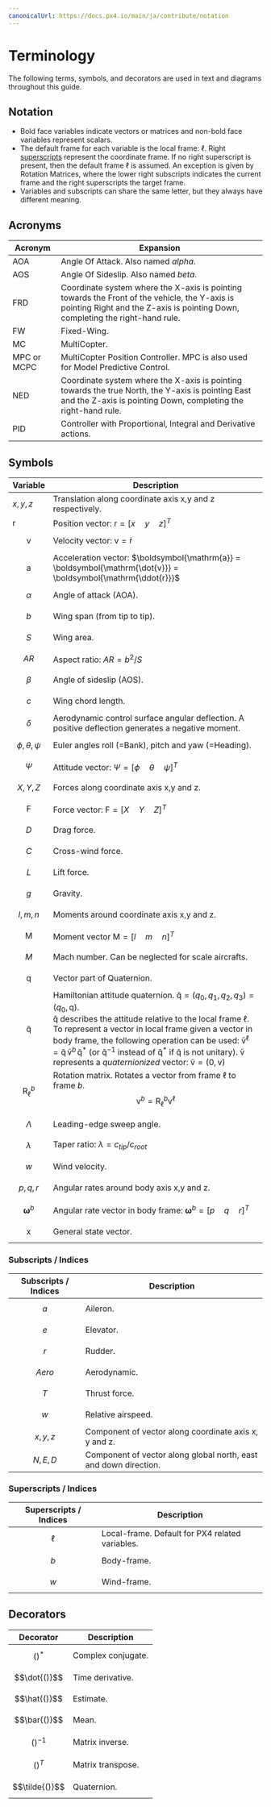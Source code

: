```yaml
---
canonicalUrl: https://docs.px4.io/main/ja/contribute/notation
---
```


# Terminology

The following terms, symbols, and decorators are used in text and diagrams throughout this guide.

## Notation

- Bold face variables indicate vectors or matrices and non-bold face variables represent scalars.
- The default frame for each variable is the local frame: $\ell{}$. Right [superscripts](#superscripts) represent the coordinate frame. If no right superscript is present, then the default frame $\ell{}$ is assumed. An exception is given by Rotation Matrices, where the lower right subscripts indicates the current frame and the right superscripts the target frame.
- Variables and subscripts can share the same letter, but they always have different meaning.

## Acronyms

| Acronym     | Expansion                                                                                                                                                                      |
| ----------- | ------------------------------------------------------------------------------------------------------------------------------------------------------------------------------ |
| AOA         | Angle Of Attack. Also named *alpha*.                                                                                                                                           |
| AOS         | Angle Of Sideslip. Also named *beta*.                                                                                                                                          |
| FRD         | Coordinate system where the X-axis is pointing towards the Front of the vehicle, the Y-axis is pointing Right and the Z-axis is pointing Down, completing the right-hand rule. |
| FW          | Fixed-Wing.                                                                                                                                                                    |
| MC          | MultiCopter.                                                                                                                                                                   |
| MPC or MCPC | MultiCopter Position Controller. MPC is also used for Model Predictive Control.                                                                                                |
| NED         | Coordinate system where the X-axis is pointing towards the true North, the Y-axis is pointing East and the Z-axis is pointing Down, completing the right-hand rule.            |
| PID         | Controller with Proportional, Integral and Derivative actions.                                                                                                                 |


## Symbols

| Variable                               | Description                                                                                                                                                                                                                                                                                                                                                                                                                                                                                                                                                                                                                                                                                                                                                                                                                                       |
| -------------------------------------- | ------------------------------------------------------------------------------------------------------------------------------------------------------------------------------------------------------------------------------------------------------------------------------------------------------------------------------------------------------------------------------------------------------------------------------------------------------------------------------------------------------------------------------------------------------------------------------------------------------------------------------------------------------------------------------------------------------------------------------------------------------------------------------------------------------------------------------------------------- |
| $x,y,z$                                | Translation along coordinate axis x,y and z respectively.                                                                                                                                                                                                                                                                                                                                                                                                                                                                                                                                                                                                                                                                                                                                                                                         |
| $\boldsymbol{\mathrm{r}}$            | Position vector: $\boldsymbol{\mathrm{r}} = [x \quad y \quad z]^{T}$                                                                                                                                                                                                                                                                                                                                                                                                                                                                                                                                                                                                                                                                                                                                                                          |
| $$\boldsymbol{\mathrm{v}}$$          | Velocity vector: $\boldsymbol{\mathrm{v}} = \boldsymbol{\mathrm{\dot{r}}}$                                                                                                                                                                                                                                                                                                                                                                                                                                                                                                                                                                                                                                                                                                                                                                   |
| $$\boldsymbol{\mathrm{a}}$$          | Acceleration vector: $\boldsymbol{\mathrm{a}} = \boldsymbol{\mathrm{\dot{v}}} = \boldsymbol{\mathrm{\ddot{r}}}$                                                                                                                                                                                                                                                                                                                                                                                                                                                                                                                                                                                                                                                                                                                           |
| $$\alpha$$                            | Angle of attack (AOA).                                                                                                                                                                                                                                                                                                                                                                                                                                                                                                                                                                                                                                                                                                                                                                                                                            |
| $$b$$                                  | Wing span (from tip to tip).                                                                                                                                                                                                                                                                                                                                                                                                                                                                                                                                                                                                                                                                                                                                                                                                                      |
| $$S$$                                  | Wing area.                                                                                                                                                                                                                                                                                                                                                                                                                                                                                                                                                                                                                                                                                                                                                                                                                                        |
| $$AR$$                                 | Aspect ratio: $AR = b^2/S$                                                                                                                                                                                                                                                                                                                                                                                                                                                                                                                                                                                                                                                                                                                                                                                                                        |
| $$\beta$$                             | Angle of sideslip (AOS).                                                                                                                                                                                                                                                                                                                                                                                                                                                                                                                                                                                                                                                                                                                                                                                                                          |
| $$c$$                                  | Wing chord length.                                                                                                                                                                                                                                                                                                                                                                                                                                                                                                                                                                                                                                                                                                                                                                                                                                |
| $$\delta$$                            | Aerodynamic control surface angular deflection. A positive deflection generates a negative moment.                                                                                                                                                                                                                                                                                                                                                                                                                                                                                                                                                                                                                                                                                                                                                |
| $$\phi,\theta,\psi$$                | Euler angles roll (=Bank), pitch and yaw (=Heading).                                                                                                                                                                                                                                                                                                                                                                                                                                                                                                                                                                                                                                                                                                                                                                                              |
| $$\Psi$$                              | Attitude vector: $\Psi = [\phi \quad \theta \quad \psi]^T$                                                                                                                                                                                                                                                                                                                                                                                                                                                                                                                                                                                                                                                                                                                                                                                  |
| $$X,Y,Z$$                              | Forces along coordinate axis x,y and z.                                                                                                                                                                                                                                                                                                                                                                                                                                                                                                                                                                                                                                                                                                                                                                                                           |
| $$\boldsymbol{\mathrm{F}}$$          | Force vector: $\boldsymbol{\mathrm{F}}= [X \quad Y \quad Z]^T$                                                                                                                                                                                                                                                                                                                                                                                                                                                                                                                                                                                                                                                                                                                                                                                |
| $$D$$                                  | Drag force.                                                                                                                                                                                                                                                                                                                                                                                                                                                                                                                                                                                                                                                                                                                                                                                                                                       |
| $$C$$                                  | Cross-wind force.                                                                                                                                                                                                                                                                                                                                                                                                                                                                                                                                                                                                                                                                                                                                                                                                                                 |
| $$L$$                                  | Lift force.                                                                                                                                                                                                                                                                                                                                                                                                                                                                                                                                                                                                                                                                                                                                                                                                                                       |
| $$g$$                                  | Gravity.                                                                                                                                                                                                                                                                                                                                                                                                                                                                                                                                                                                                                                                                                                                                                                                                                                          |
| $$l,m,n$$                              | Moments around coordinate axis x,y and z.                                                                                                                                                                                                                                                                                                                                                                                                                                                                                                                                                                                                                                                                                                                                                                                                         |
| $$\boldsymbol{\mathrm{M}}$$          | Moment vector $\boldsymbol{\mathrm{M}} = [l \quad m \quad n]^T$                                                                                                                                                                                                                                                                                                                                                                                                                                                                                                                                                                                                                                                                                                                                                                               |
| $$M$$                                  | Mach number. Can be neglected for scale aircrafts.                                                                                                                                                                                                                                                                                                                                                                                                                                                                                                                                                                                                                                                                                                                                                                                                |
| $$\boldsymbol{\mathrm{q}}$$          | Vector part of Quaternion.                                                                                                                                                                                                                                                                                                                                                                                                                                                                                                                                                                                                                                                                                                                                                                                                                        |
| $$\boldsymbol{\mathrm{\tilde{q}}}$$ | Hamiltonian attitude quaternion. $\boldsymbol{\mathrm{\tilde{q}}} = (q_0, q_1, q_2, q_3) = (q_0, \boldsymbol{\mathrm{q}})$.<br> $\boldsymbol{\mathrm{\tilde{q}}}{}$ describes the attitude relative to the local frame $\ell{}$. To represent a vector in local frame given a vector in body frame, the following operation can be used:  $\boldsymbol{\mathrm{\tilde{v}}}^\ell = \boldsymbol{\mathrm{\tilde{q}}} \, \boldsymbol{\mathrm{\tilde{v}}}^b \, \boldsymbol{\mathrm{\tilde{q}}}^*{}$ (or $\boldsymbol{\mathrm{\tilde{q}}}^{-1}{}$ instead of $\boldsymbol{\mathrm{\tilde{q}}}^*{}$ if $\boldsymbol{\mathrm{\tilde{q}}}{}$ is not unitary). $\boldsymbol{\mathrm{\tilde{v}}}{}$ represents a *quaternionized* vector: $\boldsymbol{\mathrm{\tilde{v}}} = (0,\boldsymbol{\mathrm{v}})$ |
| $$\boldsymbol{\mathrm{R}}_\ell^b$$  | Rotation matrix. Rotates a vector from frame $\ell{}$ to frame $b{}$. $$\boldsymbol{\mathrm{v}}^b = \boldsymbol{\mathrm{R}}_\ell^b \boldsymbol{\mathrm{v}}^\ell$$                                                                                                                                                                                                                                                                                                                                                                                                                                                                                                                                                                                                                                                                        |
| $$\Lambda$$                           | Leading-edge sweep angle.                                                                                                                                                                                                                                                                                                                                                                                                                                                                                                                                                                                                                                                                                                                                                                                                                         |
| $$\lambda$$                           | Taper ratio: $\lambda = c_{tip}/c_{root}$                                                                                                                                                                                                                                                                                                                                                                                                                                                                                                                                                                                                                                                                                                                                                                                                      |
| $$w$$                                  | Wind velocity.                                                                                                                                                                                                                                                                                                                                                                                                                                                                                                                                                                                                                                                                                                                                                                                                                                    |
| $$p,q,r$$                              | Angular rates around body axis x,y and z.                                                                                                                                                                                                                                                                                                                                                                                                                                                                                                                                                                                                                                                                                                                                                                                                         |
| $$\boldsymbol{\omega}^b$$            | Angular rate vector in body frame: $\boldsymbol{\omega}^b = [p \quad q \quad r]^T$                                                                                                                                                                                                                                                                                                                                                                                                                                                                                                                                                                                                                                                                                                                                                            |
| $$\boldsymbol{\mathrm{x}}$$          | General state vector.                                                                                                                                                                                                                                                                                                                                                                                                                                                                                                                                                                                                                                                                                                                                                                                                                             |

### Subscripts / Indices

| Subscripts / Indices | Description                                                      |
| -------------------- | ---------------------------------------------------------------- |
| $$a$$                | Aileron.                                                         |
| $$e$$                | Elevator.                                                        |
| $$r$$                | Rudder.                                                          |
| $$Aero$$             | Aerodynamic.                                                     |
| $$T$$                | Thrust force.                                                    |
| $$w$$                | Relative airspeed.                                               |
| $$x,y,z$$            | Component of vector along coordinate axis x, y and z.            |
| $$N,E,D$$            | Component of vector along global north, east and down direction. |

<a id="superscripts"></a>

### Superscripts / Indices

| Superscripts / Indices | Description                                     |
| ---------------------- | ----------------------------------------------- |
| $$\ell$$              | Local-frame. Default for PX4 related variables. |
| $$b$$                  | Body-frame.                                     |
| $$w$$                  | Wind-frame.                                     |


## Decorators

| Decorator       | Description        |
| --------------- | ------------------ |
| $$()^*$$        | Complex conjugate. |
| $$\dot{()}$$   | Time derivative.   |
| $$\hat{()}$$   | Estimate.          |
| $$\bar{()}$$   | Mean.              |
| $$()^{-1}$$     | Matrix inverse.    |
| $$()^T$$        | Matrix transpose.  |
| $$\tilde{()}$$ | Quaternion.        |

